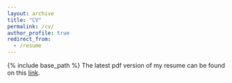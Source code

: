 ```yaml
---
layout: archive
title: "CV"
permalink: /cv/
author_profile: true
redirect_from:
  - /resume
---
```


{% include base_path %}
The latest pdf version of my resume can be found on this [link](https://sammitjain.github.io/files/Resume_SammitJain.pdf).
